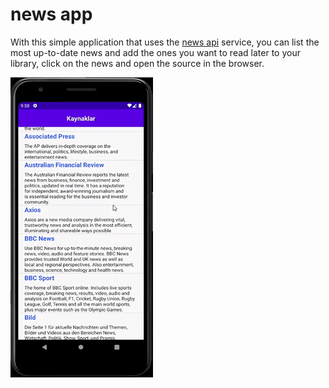 # news app
With this simple application that uses the [news api](https://newsapi.org)  service, you can list the most up-to-date news and add the ones you want to read later to your library, click on the news and open the source in the browser.

![](https://github.com/omerdurmaz2/news-app/blob/master/usage.gif)
